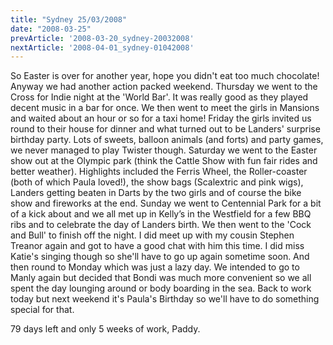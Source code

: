 ```yaml
---
title: "Sydney 25/03/2008"
date: "2008-03-25"
prevArticle: '2008-03-20_sydney-20032008'
nextArticle: '2008-04-01_sydney-01042008'
---
```

So Easter is over for another year, hope you didn't eat too much chocolate! Anyway we had another action packed weekend. Thursday we went to the Cross for Indie night at the 'World Bar'. It was really good as they played decent music in a bar for once. We then went to meet the girls in Mansions and waited about an hour or so for a taxi home! Friday the girls invited us round to their house for dinner and what turned out to be Landers' surprise birthday party. Lots of sweets, balloon animals (and forts) and party games, we never managed to play Twister though. Saturday we went to the Easter show out at the Olympic park (think the Cattle Show with fun fair rides and better weather). Highlights included the Ferris Wheel, the Roller-coaster (both of which Paula loved!), the show bags (Scalextric and pink wigs), Landers getting beaten in Darts by the two girls and of course the bike show and fireworks at the end. Sunday we went to Centennial Park for a bit of a kick about and we all met up in Kelly’s in the Westfield for a few BBQ ribs and to celebrate the day of Landers birth. We then went to the 'Cock and Bull' to finish off the night. I did meet up with my cousin Stephen Treanor again and got to have a good chat with him this time. I did miss Katie's singing though so she'll have to go up again sometime soon. And then round to Monday which was just a lazy day. We intended to go to Manly again but decided that Bondi was much more convenient so we all spent the day lounging around or body boarding in the sea. Back to work today but next weekend it's Paula's Birthday so we'll have to do something special for that.

79 days left and only 5 weeks of work,
Paddy.